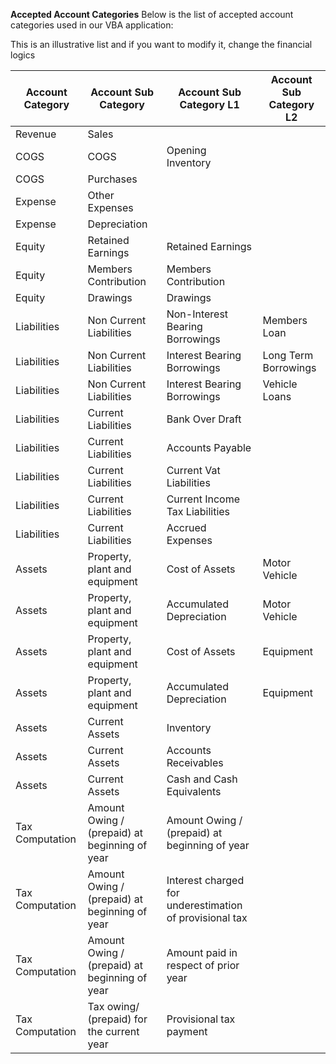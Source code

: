 
**Accepted Account Categories**
Below is the list of accepted account categories used in our VBA application:

This is an illustrative list and if you want to modify it, change the financial logics 


| **Account Category**      | **Account Sub Category**               | **Account Sub Category L1**         | **Account Sub Category L2**          |
|---------------------------|----------------------------------------|-------------------------------------|--------------------------------------|
| Revenue                   | Sales                                  |                                     |                                      |
| COGS                      | COGS                                   | Opening Inventory                    |                                      |
| COGS                      | Purchases                              |                                     |                                      |
| Expense                   | Other Expenses                         |                                     |                                      |
| Expense                   | Depreciation                          |                                     |                                      |
| Equity                    | Retained Earnings                      | Retained Earnings                    |                                      |
| Equity                    | Members Contribution                   | Members Contribution                 |                                      |
| Equity                    | Drawings                               | Drawings                             |                                      |
| Liabilities               | Non Current Liabilities                | Non-Interest Bearing Borrowings      | Members Loan                          |
| Liabilities               | Non Current Liabilities                | Interest Bearing Borrowings          | Long Term Borrowings                  |
| Liabilities               | Non Current Liabilities                | Interest Bearing Borrowings          | Vehicle Loans                         |
| Liabilities               | Current Liabilities                    | Bank Over Draft                     |                                      |
| Liabilities               | Current Liabilities                    | Accounts Payable                     |                                      |
| Liabilities               | Current Liabilities                    | Current Vat Liabilities              |                                      |
| Liabilities               | Current Liabilities                    | Current Income Tax Liabilities       |                                      |
| Liabilities               | Current Liabilities                    | Accrued Expenses                     |                                      |
| Assets                    | Property, plant and equipment          | Cost of Assets                      | Motor Vehicle                         |
| Assets                    | Property, plant and equipment          | Accumulated Depreciation            | Motor Vehicle                         |
| Assets                    | Property, plant and equipment          | Cost of Assets                      | Equipment                             |
| Assets                    | Property, plant and equipment          | Accumulated Depreciation            | Equipment                             |
| Assets                    | Current Assets                         | Inventory                            |                                      |
| Assets                    | Current Assets                         | Accounts Receivables                |                                      |
| Assets                    | Current Assets                         | Cash and Cash Equivalents           |                                      |
| Tax Computation           | Amount Owing / (prepaid) at beginning of year | Amount Owing / (prepaid) at beginning of year |                          |
| Tax Computation           | Amount Owing / (prepaid) at beginning of year | Interest charged for underestimation of provisional tax |      |
| Tax Computation           | Amount Owing / (prepaid) at beginning of year | Amount paid in respect of prior year |                             |
| Tax Computation           | Tax owing/ (prepaid) for the current year | Provisional tax payment             |                                      |
